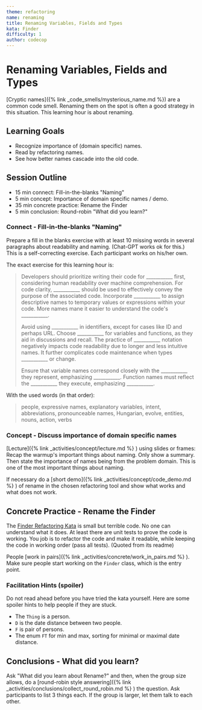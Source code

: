```yaml
---
theme: refactoring
name: renaming
title: Renaming Variables, Fields and Types
kata: Finder
difficulty: 1
author: codecop
---
```


# Renaming Variables, Fields and Types

[Cryptic names]({% link _code_smells/mysterious_name.md %}) are a common code smell. Renaming them on the spot is often a good strategy in this situation. This learning hour is about renaming.

## Learning Goals

* Recognize importance of (domain specific) names.
* Read by refactoring names.
* See how better names cascade into the old code.

## Session Outline

* 15 min connect: Fill-in-the-blanks "Naming"
* 5 min concept: Importance of domain specific names / demo.
* 35 min concrete practice: Rename the Finder
* 5 min conclusion: Round-robin "What did you learn?"

### Connect - Fill-in-the-blanks "Naming"

Prepare a fill in the blanks exercise with at least 10 missing words in several paragraphs about readability and naming. (Chat-GPT works ok for this.) This is a self-correcting exercise. Each participant works on his/her own.
<!-- [fill in the blanks]({% link _activities/connect/fill_in_blanks.md %} ) -->

The exact exercise for this learning hour is:

> Developers should prioritize writing their code for ___________ first, considering human readability over machine comprehension.
> For code clarity, ___________ should be used to effectively convey the purpose of the associated code.
> Incorporate ___________ to assign descriptive names to temporary values or expressions within your code.
> More names mane it easier to understand the code's ___________.
> 
> Avoid using ___________ in identifiers, except for cases like ID and perhaps URL.
> Choose ___________ for variables and functions, as they aid in discussions and recall.
> The practice of ___________ notation negatively impacts code readability due to longer and less intuitive names.
> It further complicates code maintenance when types ___________ or change.
> 
> Ensure that variable names correspond closely with the ___________ they represent, emphasizing ___________.
> Function names must reflect the ___________ they execute, emphasizing ___________.

With the used words (in that order):

> people, expressive names, explanatory variables, intent, abbreviations, pronounceable names, Hungarian, evolve, entities, nouns, action, verbs

### Concept - Discuss importance of domain specific names

[Lecture]({% link _activities/concept/lecture.md %} ) using slides or frames: Recap the warmup's important things about naming. Only show a summary. Then state the importance of names being from the problem domain. This is one of the most important things about naming.

If necessary do a [short demo]({% link _activities/concept/code_demo.md %} ) of rename in the chosen refactoring tool and show what works and what does not work.

## Concrete Practice - Rename the Finder

The [Finder Refactoring Kata](https://github.com/codecop/Finder-Refactoring-Kata) is small but terrible code. No one can understand what it does. At least there are unit tests to prove the code is working. You job is to refactor the code and make it readable, while keeping the code in working order (pass all tests). (Quoted from its readme)

People [work in pairs]({% link _activities/concrete/work_in_pairs.md %} ). Make sure people start working on the `Finder` class, which is the entry point.

### Facilitation Hints (spoiler)

Do not read ahead before you have tried the kata yourself. Here are some spoiler hints to help people if they are stuck.

* The `Thing` is a person.
* `D` is the date distance between two people.
* `F` is pair of persons.
* The enum `FT` for min and max, sorting for minimal or maximal date distance.

## Conclusions - What did you learn?

Ask "What did you learn about Rename?" and then, when the group size allows, do a [round-robin style answering]({% link _activities/conclusions/collect_round_robin.md %} ) the question. Ask participants to list 3 things each. If the group is larger, let them talk to each other.
